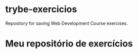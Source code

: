 # trybe-exercicios
Repository for saving Web Development Course exercises.
# Meu repositório de exercícios
